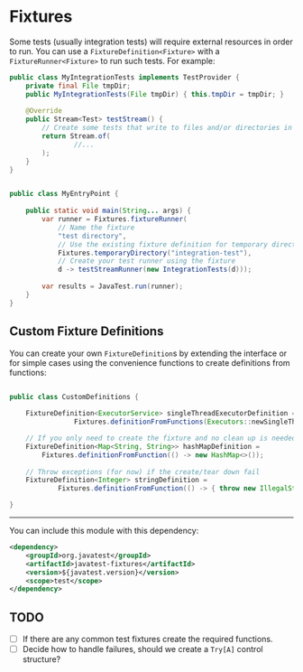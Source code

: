 # Fixtures

Some tests (usually integration tests) will require external resources in order to run. You can use a 
`FixtureDefinition<Fixture>` with a `FixtureRunner<Fixture>` to run such tests. For example:

```java
public class MyIntegrationTests implements TestProvider {
    private final File tmpDir;
    public MyIntegrationTests(File tmpDir) { this.tmpDir = tmpDir; }
    
    @Override
    public Stream<Test> testStream() {
        // Create some tests that write to files and/or directories in tmpDir
        return Stream.of(
                //...
        );
    }
}


public class MyEntryPoint {
    
    public static void main(String... args) {
        var runner = Fixtures.fixtureRunner(
            // Name the fixture
            "test directory",
            // Use the existing fixture definition for temporary directories
            Fixtures.temporaryDirectory("integration-test"),
            // Create your test runner using the fixture
            d -> testStreamRunner(new IntegrationTests(d)));
        
        var results = JavaTest.run(runner);
    }
}
```

## Custom Fixture Definitions

You can create your own `FixtureDefinition`s by extending the interface or for simple cases using the convenience functions
to create definitions from functions:

```java

public class CustomDefinitions {
    
    FixtureDefinition<ExecutorService> singleThreadExecutorDefinition =
                Fixtures.definitionFromFunctions(Executors::newSingleThreadExecutor, ExecutorService::shutdown);

    // If you only need to create the fixture and no clean up is needed:
    FixtureDefinition<Map<String, String>> hashMapDefinition =
        Fixtures.definitionFromFunction(() -> new HashMap<>());
    
    // Throw exceptions (for now) if the create/tear down fail
    FixtureDefinition<Integer> stringDefinition = 
            Fixtures.definitionFromFunction(() -> { throw new IllegalStateException("Oh dear something went wrong!"); });

}

```
_______

You can include this module with this dependency: 

```xml
<dependency>
    <groupId>org.javatest</groupId>
    <artifactId>javatest-fixtures</artifactId>
    <version>${javatest.version}</version>
    <scope>test</scope>
</dependency>
```

## TODO

- [ ] If there are any common test fixtures create the required functions.
- [ ] Decide how to handle failures, should we create a `Try[A]` control structure?
